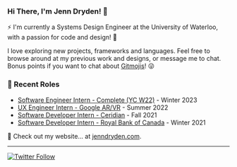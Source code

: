 ### Hi There, I'm Jenn Dryden! 👋

⚡ I'm currently a Systems Design Engineer at the University of Waterloo, with a passion for code and design! 🎨

I love exploring new projects, frameworks and languages. Feel free to browse around at my previous work and designs, or message me to chat. Bonus points if you want to chat about [Gitmojis](https://gitmoji.dev/)! 😜

### 📝 Recent Roles

<!-- writing starts -->
* [Software Engineer Intern - Complete (YC W22)](https://www.complete.so/) - Winter 2023
* [UX Engineer Intern - Google AR/VR](https://arvr.google.com/ar/) - Summer 2022
* [Software Developer Intern - Ceridian](https://www.ceridian.com) - Fall 2021
* [Software Developer Intern - Royal Bank of Canada](https://www.rbc.com/about-rbc.html) - Winter 2021

<!-- writing ends -->

🚀 Check out my website... at [jenndryden.com](https://www.jenndryden.com/).

---

[![Twitter Follow](https://img.shields.io/twitter/follow/jenndryden?label=Follow&style=social)](https://twitter.com/jenndryden)
<!-- ![Profile Views](https://gpvc.arturio.dev/jenndryden) -->
